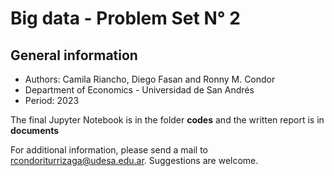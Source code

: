 # Big data - Problem Set N° 2

## General information
* Authors: Camila Riancho, Diego Fasan and Ronny M. Condor
* Department of Economics - Universidad de San Andrés
* Period: 2023

The final Jupyter Notebook is in the folder **codes** and the written report is in **documents**

For additional information, please send a mail to rcondoriturrizaga@udesa.edu.ar. Suggestions are welcome.
<br />

 
